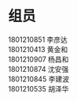 # 组员

1801210851  李彦达  
1801210413  黄金和  
1801210907  杨昌和	  
1801210874  沈安强  
1801210845  李建波	  
1801210535  胡泽华  
